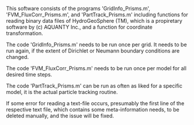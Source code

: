 This software consists of the programs 'GridInfo_Prisms.m', 'FVM_FluxCorr_Prisms.m', 
and 'PartTrack_Prisms.m' including functions for reading binary data files of 
HydroGeoSphere (TM), which is a propiretary software by (c) AQUANTY Inc.,
and a function for coordinate transformation.

The code 'GridInfo_Prisms.m' needs to be run once per grid. It needs to be run again,
if the extent of Dirichlet or Neumann boundary conditions are changed.

The code 'FVM_FluxCorr_Prisms.m' needs to be run once per model for all desired
time steps.

The code 'PartTrack_Prisms.m' can be run as often as liked for a specific model,
it is the actual particle tracking routine.

If some error for reading a text-file occurs, presumably the first line of the 
respective text file, which contains some meta-information needs, to be deleted
manually, and the issue will be fixed.